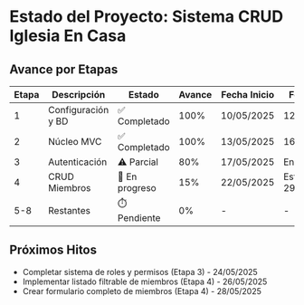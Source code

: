 # Estado del Proyecto: Sistema CRUD Iglesia En Casa

## Avance por Etapas
| Etapa | Descripción | Estado | Avance | Fecha Inicio | Fecha Fin |
|-------|-------------|--------|--------|-------------|-----------|
| 1 | Configuración y BD | ✅ Completado | 100% | 10/05/2025 | 12/05/2025 |
| 2 | Núcleo MVC | ✅ Completado | 100% | 13/05/2025 | 16/05/2025 |
| 3 | Autenticación | ⚠️ Parcial | 80% | 17/05/2025 | En curso |
| 4 | CRUD Miembros | 🔄 En progreso | 15% | 22/05/2025 | Estimado: 29/05/2025 |
| 5-8 | Restantes | ⏱️ Pendiente | 0% | - | - |

## Próximos Hitos
- Completar sistema de roles y permisos (Etapa 3) - 24/05/2025
- Implementar listado filtrable de miembros (Etapa 4) - 26/05/2025
- Crear formulario completo de miembros (Etapa 4) - 28/05/2025